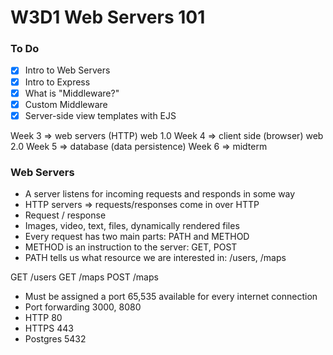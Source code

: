 # W3D1 Web Servers 101

### To Do
- [x] Intro to Web Servers
- [x] Intro to Express
- [x] What is "Middleware?"
- [x] Custom Middleware
- [x] Server-side view templates with EJS

Week 3 => web servers (HTTP) web 1.0
Week 4 => client side (browser) web 2.0
Week 5 => database (data persistence)
Week 6 => midterm

### Web Servers
* A server listens for incoming requests and responds in some way
* HTTP servers => requests/responses come in over HTTP
* Request / response
* Images, video, text, files, dynamically rendered files
* Every request has two main parts: PATH and METHOD
* METHOD is an instruction to the server: GET, POST
* PATH tells us what resource we are interested in: /users, /maps

GET /users
GET /maps
POST /maps

* Must be assigned a port 65,535 available for every internet connection
* Port forwarding 3000, 8080
* HTTP 80
* HTTPS 443
* Postgres 5432


















# 
